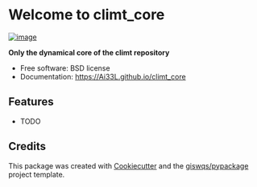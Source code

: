 # Welcome to climt_core


[![image](https://img.shields.io/pypi/v/climt_core.svg)](https://pypi.python.org/pypi/climt_core)


**Only the dynamical core of the climt repository**


-   Free software: BSD license
-   Documentation: <https://Ai33L.github.io/climt_core>
    

## Features

-   TODO

## Credits

This package was created with [Cookiecutter](https://github.com/cookiecutter/cookiecutter) and the [giswqs/pypackage](https://github.com/giswqs/pypackage) project template.
